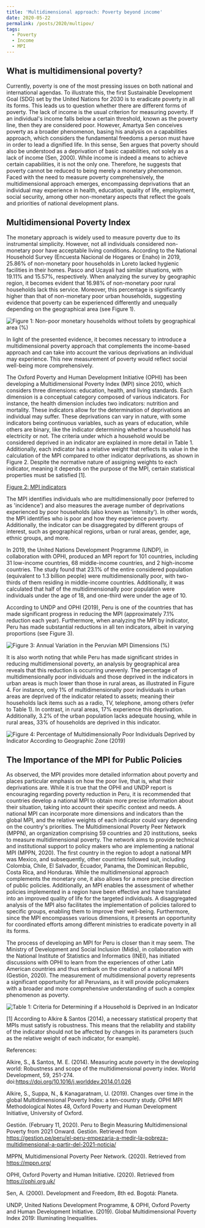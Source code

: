 ```yaml
---
title: 'Multidimensional approach: Poverty beyond income'
date: 2020-05-22
permalink: /posts/2020/multipov/
tags:
  - Poverty
  - Income
  - MPI
---
```


## What is multidimensional poverty?

Currently, poverty is one of the most pressing issues on both national and international agendas. To illustrate this, the first Sustainable Development Goal (SDG) set by the United Nations for 2030 is to eradicate poverty in all its forms. This leads us to question whether there are different forms of poverty. The lack of income is the usual criterion for measuring poverty. If an individual's income falls below a certain threshold, known as the poverty line, then they are considered poor. However, Amartya Sen conceives poverty as a broader phenomenon, basing his analysis on a capabilities approach, which considers the fundamental freedoms a person must have in order to lead a dignified life. In this sense, Sen argues that poverty should also be understood as a deprivation of basic capabilities, not solely as a lack of income (Sen, 2000). While income is indeed a means to achieve certain capabilities, it is not the only one. Therefore, he suggests that poverty cannot be reduced to being merely a monetary phenomenon. Faced with the need to measure poverty comprehensively, the multidimensional approach emerges, encompassing deprivations that an individual may experience in health, education, quality of life, employment, social security, among other non-monetary aspects that reflect the goals and priorities of national development plans.

## Multidimensional Poverty Index

The monetary approach is widely used to measure poverty due to its instrumental simplicity. However, not all individuals considered non-monetary poor have acceptable living conditions. According to the National Household Survey (Encuesta Nacional de Hogares or Enaho) in 2019, 25.86% of non-monetary poor households in Loreto lacked hygienic facilities in their homes. Pasco and Ucayali had similar situations, with 19.11% and 15.57%, respectively. When analyzing the survey by geographic region, it becomes evident that 16.98% of non-monetary poor rural households lack this service. Moreover, this percentage is significantly higher than that of non-monetary poor urban households, suggesting evidence that poverty can be experienced differently and unequally depending on the geographical area (see Figure 1).

![Figure 1: Non-poor monetary households without toilets by geographical area (%)](https://datawrapper.dwcdn.net/Dh3pL/3/)


In light of the presented evidence, it becomes necessary to introduce a multidimensional poverty approach that complements the income-based approach and can take into account the various deprivations an individual may experience. This new measurement of poverty would reflect social well-being more comprehensively.

The Oxford Poverty and Human Development Initiative (OPHI) has been developing a Multidimensional Poverty Index (MPI) since 2010, which considers three dimensions: education, health, and living standards. Each dimension is a conceptual category composed of various indicators. For instance, the health dimension includes two indicators: nutrition and mortality. These indicators allow for the determination of deprivations an individual may suffer. These deprivations can vary in nature, with some indicators being continuous variables, such as years of education, while others are binary, like the indicator determining whether a household has electricity or not. The criteria under which a household would be considered deprived in an indicator are explained in more detail in Table 1. Additionally, each indicator has a relative weight that reflects its value in the calculation of the MPI compared to other indicator deprivations, as shown in Figure 2. Despite the normative nature of assigning weights to each indicator, meaning it depends on the purpose of the MPI, certain statistical properties must be satisfied [1].

[Figure 2: MPI indicators](https://datawrapper.dwcdn.net/BIcNN/6/)


The MPI identifies individuals who are multidimensionally poor (referred to as 'incidence') and also measures the average number of deprivations experienced by poor households (also known as 'intensity'). In other words, the MPI identifies who is poor and how they experience poverty. Additionally, the indicator can be disaggregated by different groups of interest, such as geographical regions, urban or rural areas, gender, age, ethnic groups, and more.

In 2019, the United Nations Development Programme (UNDP), in collaboration with OPHI, produced an MPI report for 101 countries, including 31 low-income countries, 68 middle-income countries, and 2 high-income countries. The study found that 23.1% of the entire considered population (equivalent to 1.3 billion people) were multidimensionally poor, with two-thirds of them residing in middle-income countries. Additionally, it was calculated that half of the multidimensionally poor population were individuals under the age of 18, and one-third were under the age of 10.

According to UNDP and OPHI (2019), Peru is one of the countries that has made significant progress in reducing the MPI (approximately 7.1% reduction each year). Furthermore, when analyzing the MPI by indicator, Peru has made substantial reductions in all ten indicators, albeit in varying proportions (see Figure 3).

![Figure 3: Annual Variation in the Peruvian MPI Dimensions (%)](https://datawrapper.dwcdn.net/30sRL/1/)


It is also worth noting that while Peru has made significant strides in reducing multidimensional poverty, an analysis by geographical area reveals that this reduction is occurring unevenly. The percentage of multidimensionally poor individuals and those deprived in the indicators in urban areas is much lower than those in rural areas, as illustrated in Figure 4. For instance, only 1% of multidimensionally poor individuals in urban areas are deprived of the indicator related to assets; meaning their households lack items such as a radio, TV, telephone, among others (refer to Table 1). In contrast, in rural areas, 17% experience this deprivation. Additionally, 3.2% of the urban population lacks adequate housing, while in rural areas, 33% of households are deprived in this indicator.


![Figure 4: Percentage of Multidimensionally Poor Individuals Deprived by Indicator According to Geographic Zone (2019)](https://datawrapper.dwcdn.net/ERyxl/1/)

## The Importance of the MPI for Public Policies

As observed, the MPI provides more detailed information about poverty and places particular emphasis on how the poor live, that is, what their deprivations are. While it is true that the OPHI and UNDP report is encouraging regarding poverty reduction in Peru, it is recommended that countries develop a national MPI to obtain more precise information about their situation, taking into account their specific context and needs. A national MPI can incorporate more dimensions and indicators than the global MPI, and the relative weights of each indicator could vary depending on the country's priorities. The Multidimensional Poverty Peer Network (MPPN), an organization comprising 59 countries and 20 institutions, seeks to measure multidimensional poverty. The network aims to provide technical and institutional support to policy makers who are implementing a national MPI (MPPN, 2020). The first country in the region to adopt a national MPI was Mexico, and subsequently, other countries followed suit, including Colombia, Chile, El Salvador, Ecuador, Panama, the Dominican Republic, Costa Rica, and Honduras. While the multidimensional approach complements the monetary one, it also allows for a more precise direction of public policies. Additionally, an MPI enables the assessment of whether policies implemented in a region have been effective and have translated into an improved quality of life for the targeted individuals. A disaggregated analysis of the MPI also facilitates the implementation of policies tailored to specific groups, enabling them to improve their well-being. Furthermore, since the MPI encompasses various dimensions, it presents an opportunity for coordinated efforts among different ministries to eradicate poverty in all its forms.

The process of developing an MPI for Peru is closer than it may seem. The Ministry of Development and Social Inclusion (Midis), in collaboration with the National Institute of Statistics and Informatics (INEI), has initiated discussions with OPHI to learn from the experiences of other Latin American countries and thus embark on the creation of a national MPI (Gestión, 2020). The measurement of multidimensional poverty represents a significant opportunity for all Peruvians, as it will provide policymakers with a broader and more comprehensive understanding of such a complex phenomenon as poverty.

![Table 1: Criteria for Determining if a Household is Deprived in an Indicator](https://datawrapper.dwcdn.net/e3UKb/2/)


[1] According to Alkire & Santos (2014), a necessary statistical property that MPIs must satisfy is robustness. This means that the reliability and stability of the indicator should not be affected by changes in its parameters (such as the relative weight of each indicator, for example).

References:

Alkire, S., & Santos, M. E. (2014). Measuring acute poverty in the developing world: Robustness and scope of the multidimensional poverty index. World Development, 59, 251-274. doi:https://doi.org/10.1016/j.worlddev.2014.01.026

Alkire, S., Suppa, N., & Kanagaratnam, U. (2019). Changes over time in the global Multidimensional Poverty Index: a ten-country study. OPHI MPI Methodological Notes 48, Oxford Poverty and Human Development Initiative, University of Oxford.

Gestión. (February 11, 2020). Peru to Begin Measuring Multidimensional Poverty from 2021 Onward. Gestión. Retrieved from https://gestion.pe/peru/el-peru-empezaria-a-medir-la-pobreza-multidimensional-a-partir-del-2021-noticia/

MPPN, Multidimensional Poverty Peer Network. (2020). Retrieved from https://mppn.org/

OPHI, Oxford Poverty and Human Initiative. (2020). Retrieved from https://ophi.org.uk/

Sen, A. (2000). Development and Freedom, 8th ed. Bogotá: Planeta.

UNDP, United Nations Development Programme, & OPHI, Oxford Poverty and Human Development Initiative. (2019). Global Multidimensional Poverty Index 2019: Illuminating Inequalities.
